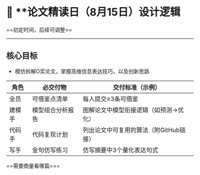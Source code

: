 # 🎯 **论文精读日（8月15日）设计逻辑

==初定时间，后续可调整==
____
## 核心目标
- 模仿拆解O奖论文，掌握高维信息表达技巧，以及创新思路


| 角色   | 必交付物                  | 交付标准（示例）                          |
|--------|---------------------------|------------------------------------------|
| 全员    | 可借鉴点清单           | 每人提交≥3条可借鉴               |
| 建模手 | 模型组合分析报告          | 图解论文中模型衔接逻辑（如预测→优化）     |
| 代码手 | 代码复现计划              | 列出论文中可复用的算法（附GitHub链接）    |
| 写手   | 金句仿写练习              | 仿写摘要中3个量化表达句式                |


==需要商量看哪篇===
